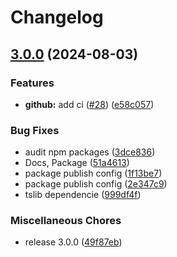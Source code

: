 # Changelog

## [3.0.0](https://github.com/devlegacy/dvx-cli/compare/dvx-cli-v2.0.4...dvx-cli@v3.0.0) (2024-08-03)


### Features

* **github:** add ci ([#28](https://github.com/devlegacy/dvx-cli/issues/28)) ([e58c057](https://github.com/devlegacy/dvx-cli/commit/e58c05719fb2a51e1dffc1d2370446fdb56ab033))


### Bug Fixes

* audit npm packages ([3dce836](https://github.com/devlegacy/dvx-cli/commit/3dce836b9c5ac07778e6254c5bf4c76dc99d23e7))
* Docs, Package ([51a4613](https://github.com/devlegacy/dvx-cli/commit/51a461380d3880c8ee4b8f4dc4cc8152ec2f62dc))
* package publish config ([1f13be7](https://github.com/devlegacy/dvx-cli/commit/1f13be761a7257f3b2473878386894aa58bc8a63))
* package publish config ([2e347c9](https://github.com/devlegacy/dvx-cli/commit/2e347c9c53e3174d952bfce7fd621bf374bd336d))
* tslib dependencie ([999df4f](https://github.com/devlegacy/dvx-cli/commit/999df4fa9b531132a917c2cc45046fc1fff6bc66))


### Miscellaneous Chores

* release 3.0.0 ([49f87eb](https://github.com/devlegacy/dvx-cli/commit/49f87eb137f7533be106a3ec4ad45c6da116fef2))
